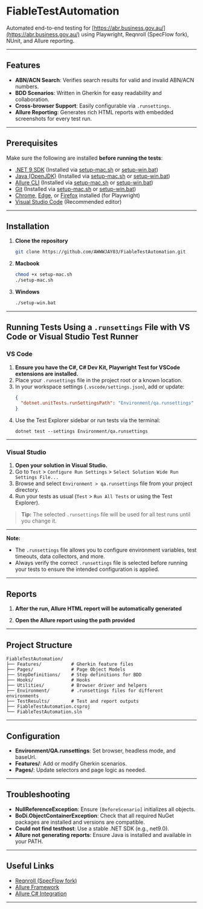 # FiableTestAutomation

Automated end-to-end testing for [https://abr.business.gov.au/](https://abr.business.gov.au/) using Playwright, Reqnroll (SpecFlow fork), NUnit, and Allure reporting.

---

## Features

- **ABN/ACN Search**: Verifies search results for valid and invalid ABN/ACN numbers.
- **BDD Scenarios**: Written in Gherkin for easy readability and collaboration.
- **Cross-browser Support**: Easily configurable via `.runsettings`.
- **Allure Reporting**: Generates rich HTML reports with embedded screenshots for every test run.

---

## Prerequisites

Make sure the following are installed **before running the tests**:
- [.NET 9 SDK](https://dotnet.microsoft.com/download/dotnet/9.0) (Installed via [setup-mac.sh](./setup-mac.sh) or [setup-win.bat](./setup-win.bat))
- [Java (OpenJDK)](https://formulae.brew.sh/formula/openjdk) (Installed via [setup-mac.sh](./setup-mac.sh) or [setup-win.bat](./setup-win.bat))
- [Allure CLI](https://docs.qameta.io/allure/#_installing_a_commandline) (Installed via [setup-mac.sh](./setup-mac.sh) or [setup-win.bat](./setup-win.bat))
- [Git](https://git-scm.com/downloads) (Installed via [setup-mac.sh](./setup-mac.sh) or [setup-win.bat](./setup-win.bat))
- [Chrome](https://www.google.com/chrome/), [Edge](https://www.microsoft.com/edge), or [Firefox](https://www.mozilla.org/firefox/) installed (for Playwright)
- [Visual Studio Code](https://code.visualstudio.com/) (Recommended editor)

---

## Installation

1. **Clone the repository**
    ```sh
    git clone https://github.com/AWWWJAY03/FiableTestAutomation.git
    ```

2. **Macbook**
    ```sh
    chmod +x setup-mac.sh
    ./setup-mac.sh
    ```

3. **Windows**
    ```sh
    ./setup-win.bat
    ```

---

## Running Tests Using a `.runsettings` File with VS Code or Visual Studio Test Runner

### VS Code

1. **Ensure you have the C#, C# Dev Kit, Playwright Test for VSCode extensions are installed.**
2. Place your `.runsettings` file in the project root or a known location.
3. In your workspace settings (`.vscode/settings.json`), add or update:
    ```json
    {
      "dotnet.unitTests.runSettingsPath": "Environment/qa.runsettings"
    }
    ```
4. Use the Test Explorer sidebar or run tests via the terminal:
    ```
    dotnet test --settings Environment/qa.runsettings
    ```
---

### Visual Studio

1. **Open your solution in Visual Studio.**
2. Go to `Test` > `Configure Run Settings` > `Select Solution Wide Run Settings File...`
3. Browse and select `Environment > qa.runsettings` file from your project directory.
4. Run your tests as usual (`Test` > `Run All Tests` or using the Test Explorer).

> **Tip:** The selected `.runsettings` file will be used for all test runs until you change it.

---

**Note:**  
- The `.runsettings` file allows you to configure environment variables, test timeouts, data collectors, and more.
- Always verify the correct `.runsettings` file is selected before running your tests to ensure the intended configuration is applied.

---

## Reports

1. **After the run, Allure HTML report will be automatically generated**

2. **Open the Allure report using the path provided**

---

## Project Structure

```
FiableTestAutomation/
├── Features/           # Gherkin feature files
├── Pages/              # Page Object Models
├── StepDefinitions/    # Step definitions for BDD
├── Hooks/              # Hooks
├── Utilities/          # Browser driver and helpers
├── Environment/        # .runsettings files for different environments
├── TestResults/        # Test and report outputs
├── FiableTestAutomation.csproj
└── FiableTestAutomation.sln
```

---

## Configuration

- **Environment/QA.runsettings**: Set browser, headless mode, and baseUrl.
- **Features/**: Add or modify Gherkin scenarios.
- **Pages/**: Update selectors and page logic as needed.

---

## Troubleshooting

- **NullReferenceException**: Ensure `[BeforeScenario]` initializes all objects.
- **BoDi.ObjectContainerException**: Check that all required NuGet packages are installed and versions are compatible.
- **Could not find testhost**: Use a stable .NET SDK (e.g., net9.0).
- **Allure not generating reports**: Ensure Java is installed and available in your PATH.

---

## Useful Links

- [Reqnroll (SpecFlow fork)](https://github.com/reqnroll/reqnroll)
- [Allure Framework](https://github.com/allure-framework/allure2)
- [Allure C# Integration](https://github.com/allure-framework/allure-csharp)

---